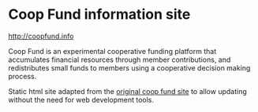 # Coop Fund information site 
http://coopfund.info

Coop Fund is an experimental cooperative funding platform that accumulates financial resources through member contributions, and redistributes small funds to members using a cooperative decision making process.

Static html site adapted from the [original coop fund site](https://github.com/coopfund/coopfund.github.io/tree/deprecated-js-npm-site) to allow updating without the need for web development tools.
